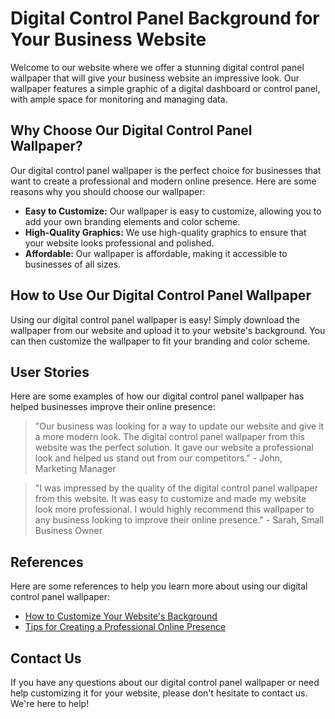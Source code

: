 <!--font:Creepster-->

# Digital Control Panel Background for Your Business Website

Welcome to our website where we offer a stunning digital control panel wallpaper that will give your business website an impressive look. Our wallpaper features a simple graphic of a digital dashboard or control panel, with ample space for monitoring and managing data.

## Why Choose Our Digital Control Panel Wallpaper?

Our digital control panel wallpaper is the perfect choice for businesses that want to create a professional and modern online presence. Here are some reasons why you should choose our wallpaper:

- **Easy to Customize:** Our wallpaper is easy to customize, allowing you to add your own branding elements and color scheme.
- **High-Quality Graphics:** We use high-quality graphics to ensure that your website looks professional and polished.
- **Affordable:** Our wallpaper is affordable, making it accessible to businesses of all sizes.

## How to Use Our Digital Control Panel Wallpaper

Using our digital control panel wallpaper is easy! Simply download the wallpaper from our website and upload it to your website's background. You can then customize the wallpaper to fit your branding and color scheme.

## User Stories

Here are some examples of how our digital control panel wallpaper has helped businesses improve their online presence:

> "Our business was looking for a way to update our website and give it a more modern look. The digital control panel wallpaper from this website was the perfect solution. It gave our website a professional look and helped us stand out from our competitors." - John, Marketing Manager

> "I was impressed by the quality of the digital control panel wallpaper from this website. It was easy to customize and made my website look more professional. I would highly recommend this wallpaper to any business looking to improve their online presence." - Sarah, Small Business Owner

## References

Here are some references to help you learn more about using our digital control panel wallpaper:

- [How to Customize Your Website's Background](#)
- [Tips for Creating a Professional Online Presence](#)

## Contact Us

If you have any questions about our digital control panel wallpaper or need help customizing it for your website, please don't hesitate to contact us. We're here to help!

<!--

Write me content for website with wallpaper which alt text is:

"A wallpaper with a simple graphic of a digital dashboard or control panel, with space for monitoring and managing data."

The name/title of the page should not be 1:1 copy of the alt text but rather a real content of the website which is using this wallpaper.

- Use markdown format 
- Start with heading
- Heading should be short and concise
- The content should look like a real website 
- The website should not be about the wallpaper, wallpaper is just a related background
- Heading should be contain work "wallpaper" or "background"
- Include real sections like references, contact, user stories, etc. use things relevant to the page purpose.
- Feel free to use structure like headings, bullets, numbering, blockquotes, paragraphs, horizontal lines, etc.
- You can use formatting like bold or _italic_
- You can include UTF-8 emojis
- Links should be only #hash anchors (and you can refer to the document itself)
- Do not include images


---


# Digital Control Panel Background for Your Business Website

Welcome to our website where we offer a stunning digital control panel wallpaper that will give your business website an impressive look. Our wallpaper features a simple graphic of a digital dashboard or control panel, with ample space for monitoring and managing data.

## Why Choose Our Digital Control Panel Wallpaper?

Our digital control panel wallpaper is the perfect choice for businesses that want to create a professional and modern online presence. Here are some reasons why you should choose our wallpaper:

- **Easy to Customize:** Our wallpaper is easy to customize, allowing you to add your own branding elements and color scheme.
- **High-Quality Graphics:** We use high-quality graphics to ensure that your website looks professional and polished.
- **Affordable:** Our wallpaper is affordable, making it accessible to businesses of all sizes.

## How to Use Our Digital Control Panel Wallpaper

Using our digital control panel wallpaper is easy! Simply download the wallpaper from our website and upload it to your website's background. You can then customize the wallpaper to fit your branding and color scheme.

## User Stories

Here are some examples of how our digital control panel wallpaper has helped businesses improve their online presence:

> "Our business was looking for a way to update our website and give it a more modern look. The digital control panel wallpaper from this website was the perfect solution. It gave our website a professional look and helped us stand out from our competitors." - John, Marketing Manager

> "I was impressed by the quality of the digital control panel wallpaper from this website. It was easy to customize and made my website look more professional. I would highly recommend this wallpaper to any business looking to improve their online presence." - Sarah, Small Business Owner

## References

Here are some references to help you learn more about using our digital control panel wallpaper:

- [How to Customize Your Website's Background](#)
- [Tips for Creating a Professional Online Presence](#)

## Contact Us

If you have any questions about our digital control panel wallpaper or need help customizing it for your website, please don't hesitate to contact us. We're here to help!

-->
